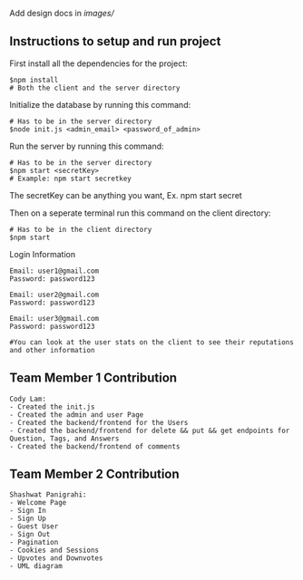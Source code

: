 Add design docs in *images/*

## Instructions to setup and run project
First install all the dependencies for the project:
```
$npm install
# Both the client and the server directory
```

Initialize the database by running this command:
```
# Has to be in the server directory
$node init.js <admin_email> <password_of_admin>
```

Run the server by running this command:
```
# Has to be in the server directory
$npm start <secretKey>
# Example: npm start secretkey
```
The secretKey can be anything you want, Ex. npm start secret

Then on a seperate terminal run this command on the client directory:
```
# Has to be in the client directory
$npm start
```

Login Information
```
Email: user1@gmail.com
Password: password123

Email: user2@gmail.com
Password: password123

Email: user3@gmail.com
Password: password123

#You can look at the user stats on the client to see their reputations and other information

```
## Team Member 1 Contribution
```
Cody Lam:
- Created the init.js
- Created the admin and user Page
- Created the backend/frontend for the Users
- Created the backend/frontend for delete && put && get endpoints for Question, Tags, and Answers
- Created the backend/frontend of comments
```
## Team Member 2 Contribution
```
Shashwat Panigrahi:
- Welcome Page
- Sign In
- Sign Up
- Guest User 
- Sign Out
- Pagination 
- Cookies and Sessions
- Upvotes and Downvotes
- UML diagram
```

